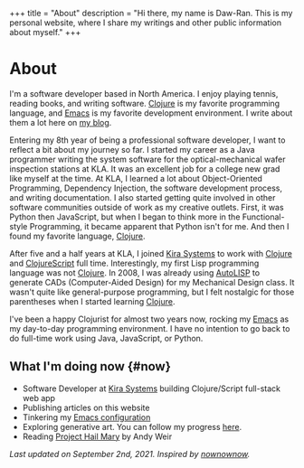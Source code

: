 +++
title = "About"
description = "Hi there, my name is Daw-Ran. This is my personal website, where I share my writings and other public information about myself."
+++

# About

I'm a software developer based in North America. I enjoy playing tennis, reading
books, and writing software.  [Clojure] is my favorite programming language, and
[Emacs] is my favorite development environment.  I write about them a lot here
on [my blog].

Entering my 8th year of being a professional software developer, I want to
reflect a bit about my journey so far.  I started my career as a Java programmer
writing the system software for the optical-mechanical wafer inspection stations
at KLA.  It was an excellent job for a college new grad like myself at the time.
At KLA, I learned a lot about Object-Oriented Programming, Dependency Injection,
the software development process, and writing documentation.  I also started
getting quite involved in other software communities outside of work as my
creative outlets.  First, it was Python then JavaScript, but when I began to
think more in the Functional-style Programming, it became apparent that Python
isn't for me.  And then I found my favorite language, [Clojure].

After five and a half years at KLA, I joined [Kira Systems] to work with
[Clojure] and [ClojureScript] full time.  Interestingly, my first Lisp
programming language was not [Clojure].  In 2008, I was already using [AutoLISP]
to generate CADs (Computer-Aided Design) for my Mechanical Design class.  It
wasn't quite like general-purpose programming, but I felt nostalgic for those
parentheses when I started learning [Clojure].

I've been a happy Clojurist for almost two years now, rocking my [Emacs] as my
day-to-day programming environment.  I have no intention to go back to do
full-time work using Java, JavaScript, or Python.

## What I'm doing now {#now}

* Software Developer at [Kira Systems] building Clojure/Script full-stack web
  app
* Publishing articles on this website
* Tinkering my [Emacs configuration]
* Exploring generative art. You can follow my progress [here][sketchbook].
* Reading [Project Hail Mary] by Andy Weir

_Last updated on September 2nd, 2021. Inspired by [nownownow]._

[ClojureScript]: https://clojurescript.org/
[Clojure]: https://clojure.org/
[Emacs configuration]: https://github.com/dawranliou/emacs.d
[Emacs]: https://www.gnu.org/software/emacs/
[Kira Systems]: https://kirasystems.com/
[Project Hail Mary]: https://www.goodreads.com/book/show/54493401-project-hail-mary
[React]: https://reactjs.org/
[my blog]: @/blog/_index.md
[nownownow]: https://nownownow.com/about
[sketchbook]: https://github.com/dawranliou/sketch
[AutoLISP]:https://en.wikipedia.org/wiki/AutoLISP

